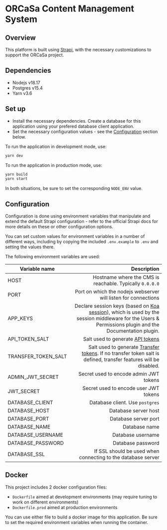 # ORCaSa Content Management System

## Overview

This platform is built using [Strapi](https://strapi.io/), with the necessary customizations to support the ORCaSa
project.

## Dependencies

- Nodejs v18.17
- Postgres v15.4
- Yarn v3.6

## Set up

- Install the necessary dependencies. Create a database for this application using your prefered database client
  application.
- Set the necessary configuration values - see the [Configuration](#configuration) section below.

To run the application in development mode, use:

```bash
yarn dev
```

To run the application in production mode, use:

```bash
yarn build
yarn start
```

In both situations, be sure to set the corresponding `NODE_ENV` value.

## Configuration

Configuration is done using environment variables that manipulate and extend the default Strapi configuration - refer to
the official Strapi docs for more details on these or other configuration options.

You can set custom values for environment variables in a number of different ways, including by copying the
included `.env.example` to `.env` and setting the values there.

The following environment variables are used:

| Variable name       |                                                                                                                                                                                                     Description |
|---------------------|----------------------------------------------------------------------------------------------------------------------------------------------------------------------------------------------------------------:|
| HOST                |                                                                                                                                                        Hostname where the CMS is reachable. Typically `0.0.0.0` |              
| PORT                |                                                                                                                                                  Port on which the nodejs webserver will listen for connections |              
| APP_KEYS            | Declare session keys (based on [Koa session](https://github.com/koajs/session/blob/master/Readme.md)), which is used by the session middleware for the Users & Permissions plugin and the Documentation plugin. |              
| API_TOKEN_SALT      |                                                                                                                   Salt used to generate [API tokens](https://docs.strapi.io/dev-docs/configurations/api-tokens) |              
| TRANSFER_TOKEN_SALT |          Salt used to generate [Transfer tokens](https://docs.strapi.io/dev-docs/data-management/transfer#generate-a-transfer-token). If no transfer token salt is defined, transfer features will be disabled. |              
| ADMIN_JWT_SECRET    |                                                                                                                                                                          Secret used to encode admin JWT tokens |              
| JWT_SECRET          |                                                                                                                                                                           Secret used to encode user JWT tokens |              
| DATABASE_CLIENT     |                                                                                                                                                                                 Database client. Use `postgres` |              
| DATABASE_HOST       |                                                                                                                                                                                            Database server host |              
| DATABASE_PORT       |                                                                                                                                                                                            Database server port |              
| DATABASE_NAME       |                                                                                                                                                                                                   Database name |              
| DATABASE_USERNAME   |                                                                                                                                                                                               Database username |              
| DATABASE_PASSWORD   |                                                                                                                                                                                               Database password |              
| DATABASE_SSL        |                                                                                                                                                    If SSL should be used when connecting to the database server |              


## Docker

This project includes 2 docker configuration files:
- `Dockerfile` aimed at development environments (may require tuning to work on different environments)
- `Dockerfile.prod` aimed at production environments

You can use either file to build a docker image for this application. Be sure to set the required environment variables
when running the container.
